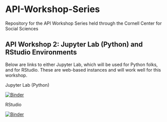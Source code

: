 # API-Workshop-Series
Repository for the API Workshop Series held through the Cornell Center for Social Sciences

## API Workshop 2: Jupyter Lab (Python) and RStudio Environments
Below are links to either Jupyter Lab, which will be used for Python folks, and for RStudio. These are web-based instances and will work well for this workshop.

Jupyter Lab (Python)

[![Binder](http://mybinder.org/badge.svg)](http://mybinder.org/v2/gh/ccss-rs/API-Workshop-Series/main?urlpath=lab)

RStudio

[![Binder](http://mybinder.org/badge.svg)](http://mybinder.org/v2/gh/ccss-rs/API-Workshop-Series/main?urlpath=rstudio)

